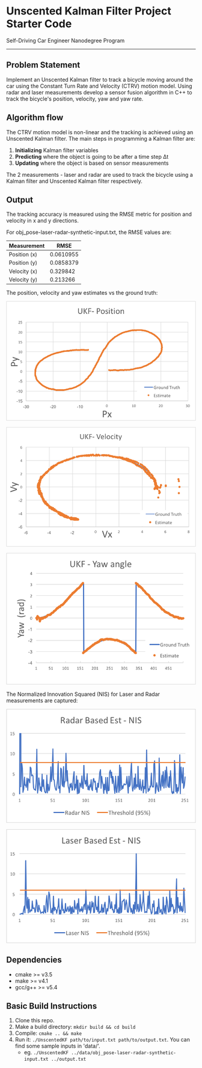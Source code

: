 # Unscented Kalman Filter Project Starter Code
Self-Driving Car Engineer Nanodegree Program

---

## Problem Statement

Implement an Unscented Kalman filter to track a bicycle moving around the car using the Constant Turn Rate and Velocity (CTRV) motion model. Using radar and laser measurements develop a sensor fusion algorithm in C++ to track the bicycle's position,  velocity, yaw and yaw rate.

## Algorithm flow

The CTRV motion model is non-linear and the tracking is achieved using an Unscented Kalman filter. The main steps in programming a Kalman filter are:

1. **Initializing** Kalman filter variables
2. **Predicting** where the object is going to be after a time step Δt
3. **Updating** where the object is based on sensor measurements

The 2 measurements - laser and radar are used to track the bicycle using a Kalman filter and Unscented Kalman filter respectively.

## Output

The tracking accuracy is measured using the RMSE metric for position and velocity in x and y directions.

For obj_pose-laser-radar-synthetic-input.txt, the RMSE values are:

| Measurement | RMSE|
| --- | --- |
| Position (x) | 0.0610955 |
| Position (y) | 0.0858379 |
| Velocity (x) | 0.329842  |
| Velocity (y) | 0.213266  |

The position, velocity and yaw estimates vs the ground truth:

![Alt text](Pos_Est.png?raw=true)

![Alt text](Vel_Est.png?raw=true)

![Alt text](Yaw_Est.png?raw=true)

The Normalized Innovation Squared (NIS) for Laser and Radar measurements are captured:

![Alt text](Radar_NIS.png?raw=true)

![Alt text](Laser_NIS.png?raw=true)


## Dependencies

* cmake >= v3.5
* make >= v4.1
* gcc/g++ >= v5.4

## Basic Build Instructions

1. Clone this repo.
2. Make a build directory: `mkdir build && cd build`
3. Compile: `cmake .. && make`
4. Run it: `./UnscentedKF path/to/input.txt path/to/output.txt`. You can find
   some sample inputs in 'data/'.
    - eg. `./UnscentedKF ../data/obj_pose-laser-radar-synthetic-input.txt ../output.txt`
